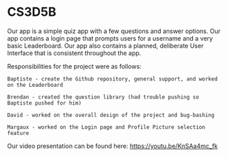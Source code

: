 # CS3D5B

Our app is a simple quiz app with a few questions and answer options.
Our app contains a login page that prompts users for a username and a very basic Leaderboard.
Our app also contains a planned, deliberate User Interface that is consistent throughout the app.

Responsibilities for the project were as follows:

    Baptiste - create the Github repository, general support, and worked on the Leaderboard

    Brendan - created the question library (had trouble pushing so Baptiste pushed for him)

    David - worked on the overall design of the project and bug-bashing

    Margaux - worked on the Login page and Profile Picture selection feature

Our video presentation can be found here: https://youtu.be/KnSAa4mc_fk
